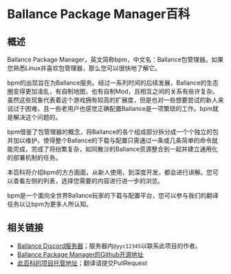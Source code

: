 # Ballance Package Manager百科

## 概述

Ballance Package Manager，英文简称bpm，中文名：Ballance包管理器。如果您熟悉Linux并喜欢包管理器，那么您可以很快地了解它。

bpm的出现旨在为Ballance服务。经过一系列时间的后续发展，Ballance的生态圈变得更加凌乱，有自制地图，也有自制Mod，且相互之间的关系有些许复杂。虽然这些现象代表着这个游戏拥有较高的扩展度，但是也对一些想要尝试的新人来说过于困难，且一些老用户也感觉正确配置Ballance是一项繁琐的工作。bpm就是解决这个问题的。

bpm借鉴了包管理器的概念，将Ballance的各个组成部分拆分成一个个独立的包并加以维护，使得整个Ballance的下载与配置只需通过一条或几条简单的命令就能完成，完成了将纷繁复杂，如同散沙的Ballance资源整合到一起并建立通用化的部署机制的任务。

本百科将介绍bpm的方方面面，从新人使用，到深度开发，都会进行讲解。您可以查看左侧的列表，选择您需要的内容进行进一步的浏览。

bpm是一个面向全世界Ballance玩家的下载与配置平台，您可以参与我们的翻译任务以让bpm为更多人所认知。

## 相关链接

* [Ballance Discord服务器](https://discord.gg/hyarMPm)；服务器内`@yyc12345`以联系此项目的作者。
* [Ballance Package Manager的Github开源地址](https://github.com/yyc12345/bpm)
* [此百科的项目托管地址](https://github.com/yyc12345/bpm_wiki)；翻译请提交PullRequest

